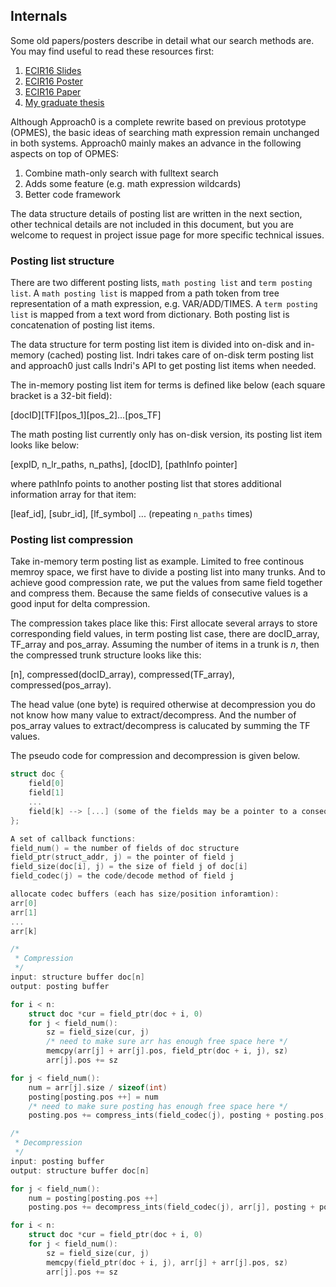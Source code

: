 ## Internals
Some old papers/posters describe in detail what our search
methods are. You may find useful to read these resources first:

1. [ECIR16 Slides](https://github.com/tkhost/tkhost.github.io/raw/master/opmes/ECIR16-OPMES-slides-handouts.pdf)
2. [ECIR16 Poster](https://github.com/tkhost/tkhost.github.io/raw/master/opmes/ECIR16-Wei-Poster-publish.pdf)
3. [ECIR16 Paper](https://github.com/tkhost/tkhost.github.io/blob/master/opmes/ecir2016.pdf)
4. [My graduate thesis](https://github.com/tkhost/tkhost.github.io/raw/master/opmes/thesis-ref.pdf)

Although Approach0 is a complete rewrite based on previous
prototype (OPMES), the basic ideas of searching math expression
remain unchanged in both systems. Approach0 mainly makes an advance
in the following aspects on top of OPMES:

1. Combine math-only search with fulltext search
2. Adds some feature (e.g. math expression wildcards)
3. Better code framework

The data structure details of posting list are written in the next section,
other technical details are not included in this document, but you are welcome to request in project issue page for more specific technical issues.

### Posting list structure
There are two different posting lists, `math posting list` and `term posting list`. A `math posting list` is mapped from a path token from tree representation of a math expression, e.g. VAR/ADD/TIMES. A `term posting list` is mapped from a text word from dictionary. Both posting list is concatenation of posting list items.

The data structure for term posting list item is divided into on-disk and in-memory (cached) posting list.
Indri takes care of on-disk term posting list and approach0 just calls Indri's API to get posting list items when needed.

The in-memory posting list item for terms is defined like below (each square bracket is a 32-bit field):

[docID][TF][pos_1][pos_2]...[pos_TF]

The math posting list currently only has on-disk version, its posting list item looks like below:

[expID, n_lr_paths, n_paths], [docID], [pathInfo pointer]

where pathInfo points to another posting list that stores additional information array for that item:

[leaf_id], [subr_id], [lf_symbol] ... (repeating `n_paths` times)

### Posting list compression
Take in-memory term posting list as example. Limited to free continous memroy space, we first have to divide a posting list into many trunks. And to achieve good compression rate, we put the values from same field together and compress them. Because the same fields of consecutive values is a good input for delta compression.

The compression takes place like this: First allocate several arrays to store corresponding field values, in term posting list case, there are docID_array, TF_array and pos_array. Assuming the number of items in a trunk is *n*, then the compressed trunk structure looks like this:

[n], compressed(docID_array), compressed(TF_array), compressed(pos_array).

The head value (one byte) is required otherwise at decompression you do not know how many value to extract/decompress. And the number of pos_array values to extract/decompress is calucated by summing the TF values.

The pseudo code for compression and decompression is given below.
```c
struct doc {
	field[0]
	field[1]
	...
	field[k] --> [...] (some of the fields may be a pointer to a consequtive allocated space)
};

A set of callback functions:
field_num() = the number of fields of doc structure
field_ptr(struct_addr, j) = the pointer of field j
field_size(doc[i], j) = the size of field j of doc[i]
field_codec(j) = the code/decode method of field j

allocate codec buffers (each has size/position inforamtion):
arr[0]
arr[1]
...
arr[k]

/*
 * Compression
 */
input: structure buffer doc[n]
output: posting buffer

for i < n:
	struct doc *cur = field_ptr(doc + i, 0)
	for j < field_num():
		sz = field_size(cur, j)
		/* need to make sure arr has enough free space here */
		memcpy(arr[j] + arr[j].pos, field_ptr(doc + i, j), sz)
		arr[j].pos += sz

for j < field_num():
	num = arr[j].size / sizeof(int)
	posting[posting.pos ++] = num
	/* need to make sure posting has enough free space here */
	posting.pos += compress_ints(field_codec(j), posting + posting.pos, arr[j], num)

/*
 * Decompression
 */
input: posting buffer
output: structure buffer doc[n]

for j < field_num():
	num = posting[posting.pos ++]
	posting.pos += decompress_ints(field_codec(j), arr[j], posting + posting.pos, num)

for i < n:
	struct doc *cur = field_ptr(doc + i, 0)
	for j < field_num():
		sz = field_size(cur, j)
		memcpy(field_ptr(doc + i, j), arr[j] + arr[j].pos, sz)
		arr[j].pos += sz
```
